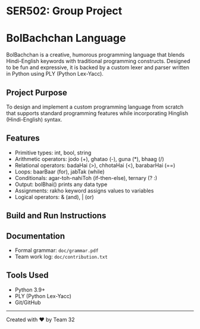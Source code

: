 # SER502: Group Project

# BolBachchan Language

BolBachchan is a creative, humorous programming language that blends Hindi-English keywords with traditional programming constructs. Designed to be fun and expressive, it is backed by a custom lexer and parser written in Python using PLY (Python Lex-Yacc).

## Project Purpose

To design and implement a custom programming language from scratch that supports standard programming features while incorporating Hinglish (Hindi-English) syntax.

## Features

- Primitive types: int, bool, string
- Arithmetic operators: jodo (+), ghatao (-), guna (\*), bhaag (/)
- Relational operators: badaHai (>), chhotaHai (<), barabarHai (==)
- Loops: baarBaar (for), jabTak (while)
- Conditionals: agar-toh-nahiToh (if-then-else), ternary (? :)
- Output: bolBhai() prints any data type
- Assignments: rakho keyword assigns values to variables
- Logical operators: & (and), | (or)

## Build and Run Instructions



## Documentation

- Formal grammar: `doc/grammar.pdf`
- Team work log: `doc/contribution.txt`

## Tools Used

- Python 3.9+
- PLY (Python Lex-Yacc)
- Git/GitHub

---

Created with ❤️ by Team 32
